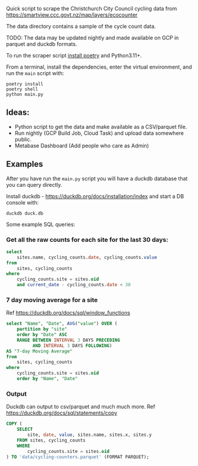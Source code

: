 
Quick script to scrape the Christchurch City Council cycling
data from https://smartview.ccc.govt.nz/map/layers/ecocounter

The data directory contains a sample of the cycle count data.

TODO: The data may be updated nightly and made available on GCP in parquet and duckdb formats.

To run the scraper script [install poetry](https://python-poetry.org/) and Python3.11+.

From a terminal, install the dependencies, enter the virtual environment, and run the `main` 
script with:

```
poetry install
poetry shell
python main.py
```


## Ideas:

- Python script to get the data and make available as a CSV/parquet file. 
- Run nightly (GCP Build Job, Cloud Task) and upload data somewhere public.
- Metabase Dashboard (Add people who care as Admin)



## Examples

After you have run the `main.py` script you will have a duckdb database that you can query directly.

Install duckdb - https://duckdb.org/docs/installation/index and start a DB console with:

```shell
duckdb duck.db
```

Some example SQL queries: 

### Get all the raw counts for each site for the last 30 days:


```sql
select 
    sites.name, cycling_counts.date, cycling_counts.value
from 
    sites, cycling_counts
where 
    cycling_counts.site = sites.oid
    and current_date - cycling_counts.date < 30
```

### 7 day moving average for a site

Ref https://duckdb.org/docs/sql/window_functions

```sql
select "Name", "Date", AVG("value") OVER (
    partition by "site" 
    order by "Date" ASC 
    RANGE BETWEEN INTERVAL 3 DAYS PRECEDING
          AND INTERVAL 3 DAYS FOLLOWING)
AS "7-day Moving Average"
from 
    sites, cycling_counts
where 
    cycling_counts.site = sites.oid
    order by "Name", "Date"
```

### Output

Duckdb can output to csv/parquet and much much more. 
Ref https://duckdb.org/docs/sql/statements/copy

```sql
COPY (
    SELECT 
        site, date, value, sites.name, sites.x, sites.y 
    FROM sites, cycling_counts
    WHERE 
        cycling_counts.site = sites.oid
) TO 'data/cycling-counters.parquet' (FORMAT PARQUET);
```
